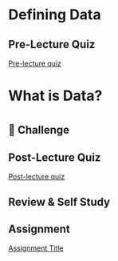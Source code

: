 # Defining Data

## Pre-Lecture Quiz

[Pre-lecture quiz]()

# What is Data?

#



## 🚀 Challenge


## Post-Lecture Quiz

[Post-lecture quiz]()

## Review & Self Study


## Assignment

[Assignment Title](assignment.md)
